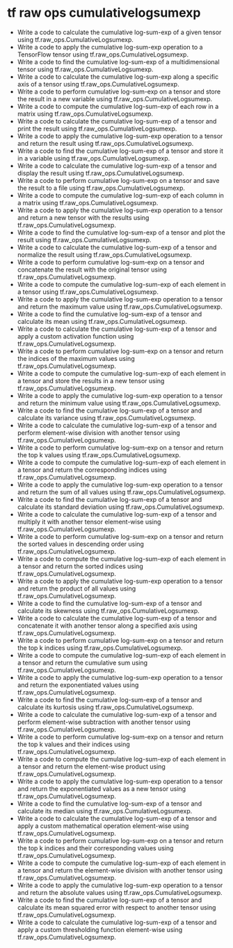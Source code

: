 # tf raw ops cumulativelogsumexp

- Write a code to calculate the cumulative log-sum-exp of a given tensor using tf.raw_ops.CumulativeLogsumexp.
- Write a code to apply the cumulative log-sum-exp operation to a TensorFlow tensor using tf.raw_ops.CumulativeLogsumexp.
- Write a code to find the cumulative log-sum-exp of a multidimensional tensor using tf.raw_ops.CumulativeLogsumexp.
- Write a code to calculate the cumulative log-sum-exp along a specific axis of a tensor using tf.raw_ops.CumulativeLogsumexp.
- Write a code to perform cumulative log-sum-exp on a tensor and store the result in a new variable using tf.raw_ops.CumulativeLogsumexp.
- Write a code to compute the cumulative log-sum-exp of each row in a matrix using tf.raw_ops.CumulativeLogsumexp.
- Write a code to calculate the cumulative log-sum-exp of a tensor and print the result using tf.raw_ops.CumulativeLogsumexp.
- Write a code to apply the cumulative log-sum-exp operation to a tensor and return the result using tf.raw_ops.CumulativeLogsumexp.
- Write a code to find the cumulative log-sum-exp of a tensor and store it in a variable using tf.raw_ops.CumulativeLogsumexp.
- Write a code to calculate the cumulative log-sum-exp of a tensor and display the result using tf.raw_ops.CumulativeLogsumexp.
- Write a code to perform cumulative log-sum-exp on a tensor and save the result to a file using tf.raw_ops.CumulativeLogsumexp.
- Write a code to compute the cumulative log-sum-exp of each column in a matrix using tf.raw_ops.CumulativeLogsumexp.
- Write a code to apply the cumulative log-sum-exp operation to a tensor and return a new tensor with the results using tf.raw_ops.CumulativeLogsumexp.
- Write a code to find the cumulative log-sum-exp of a tensor and plot the result using tf.raw_ops.CumulativeLogsumexp.
- Write a code to calculate the cumulative log-sum-exp of a tensor and normalize the result using tf.raw_ops.CumulativeLogsumexp.
- Write a code to perform cumulative log-sum-exp on a tensor and concatenate the result with the original tensor using tf.raw_ops.CumulativeLogsumexp.
- Write a code to compute the cumulative log-sum-exp of each element in a tensor using tf.raw_ops.CumulativeLogsumexp.
- Write a code to apply the cumulative log-sum-exp operation to a tensor and return the maximum value using tf.raw_ops.CumulativeLogsumexp.
- Write a code to find the cumulative log-sum-exp of a tensor and calculate its mean using tf.raw_ops.CumulativeLogsumexp.
- Write a code to calculate the cumulative log-sum-exp of a tensor and apply a custom activation function using tf.raw_ops.CumulativeLogsumexp.
- Write a code to perform cumulative log-sum-exp on a tensor and return the indices of the maximum values using tf.raw_ops.CumulativeLogsumexp.
- Write a code to compute the cumulative log-sum-exp of each element in a tensor and store the results in a new tensor using tf.raw_ops.CumulativeLogsumexp.
- Write a code to apply the cumulative log-sum-exp operation to a tensor and return the minimum value using tf.raw_ops.CumulativeLogsumexp.
- Write a code to find the cumulative log-sum-exp of a tensor and calculate its variance using tf.raw_ops.CumulativeLogsumexp.
- Write a code to calculate the cumulative log-sum-exp of a tensor and perform element-wise division with another tensor using tf.raw_ops.CumulativeLogsumexp.
- Write a code to perform cumulative log-sum-exp on a tensor and return the top k values using tf.raw_ops.CumulativeLogsumexp.
- Write a code to compute the cumulative log-sum-exp of each element in a tensor and return the corresponding indices using tf.raw_ops.CumulativeLogsumexp.
- Write a code to apply the cumulative log-sum-exp operation to a tensor and return the sum of all values using tf.raw_ops.CumulativeLogsumexp.
- Write a code to find the cumulative log-sum-exp of a tensor and calculate its standard deviation using tf.raw_ops.CumulativeLogsumexp.
- Write a code to calculate the cumulative log-sum-exp of a tensor and multiply it with another tensor element-wise using tf.raw_ops.CumulativeLogsumexp.
- Write a code to perform cumulative log-sum-exp on a tensor and return the sorted values in descending order using tf.raw_ops.CumulativeLogsumexp.
- Write a code to compute the cumulative log-sum-exp of each element in a tensor and return the sorted indices using tf.raw_ops.CumulativeLogsumexp.
- Write a code to apply the cumulative log-sum-exp operation to a tensor and return the product of all values using tf.raw_ops.CumulativeLogsumexp.
- Write a code to find the cumulative log-sum-exp of a tensor and calculate its skewness using tf.raw_ops.CumulativeLogsumexp.
- Write a code to calculate the cumulative log-sum-exp of a tensor and concatenate it with another tensor along a specified axis using tf.raw_ops.CumulativeLogsumexp.
- Write a code to perform cumulative log-sum-exp on a tensor and return the top k indices using tf.raw_ops.CumulativeLogsumexp.
- Write a code to compute the cumulative log-sum-exp of each element in a tensor and return the cumulative sum using tf.raw_ops.CumulativeLogsumexp.
- Write a code to apply the cumulative log-sum-exp operation to a tensor and return the exponentiated values using tf.raw_ops.CumulativeLogsumexp.
- Write a code to find the cumulative log-sum-exp of a tensor and calculate its kurtosis using tf.raw_ops.CumulativeLogsumexp.
- Write a code to calculate the cumulative log-sum-exp of a tensor and perform element-wise subtraction with another tensor using tf.raw_ops.CumulativeLogsumexp.
- Write a code to perform cumulative log-sum-exp on a tensor and return the top k values and their indices using tf.raw_ops.CumulativeLogsumexp.
- Write a code to compute the cumulative log-sum-exp of each element in a tensor and return the element-wise product using tf.raw_ops.CumulativeLogsumexp.
- Write a code to apply the cumulative log-sum-exp operation to a tensor and return the exponentiated values as a new tensor using tf.raw_ops.CumulativeLogsumexp.
- Write a code to find the cumulative log-sum-exp of a tensor and calculate its median using tf.raw_ops.CumulativeLogsumexp.
- Write a code to calculate the cumulative log-sum-exp of a tensor and apply a custom mathematical operation element-wise using tf.raw_ops.CumulativeLogsumexp.
- Write a code to perform cumulative log-sum-exp on a tensor and return the top k indices and their corresponding values using tf.raw_ops.CumulativeLogsumexp.
- Write a code to compute the cumulative log-sum-exp of each element in a tensor and return the element-wise division with another tensor using tf.raw_ops.CumulativeLogsumexp.
- Write a code to apply the cumulative log-sum-exp operation to a tensor and return the absolute values using tf.raw_ops.CumulativeLogsumexp.
- Write a code to find the cumulative log-sum-exp of a tensor and calculate its mean squared error with respect to another tensor using tf.raw_ops.CumulativeLogsumexp.
- Write a code to calculate the cumulative log-sum-exp of a tensor and apply a custom thresholding function element-wise using tf.raw_ops.CumulativeLogsumexp.